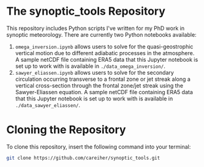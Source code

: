 # The synoptic_tools Repository
This repository includes Python scripts I've written for my PhD work in synoptic meteorology. There are currently two Python notebooks available:
1. `omega_inversion.ipynb` allows users to solve for the quasi-geostrophic vertical motion due to different adiabatic processes in the atmosphere. A sample netCDF file containing ERA5 data that this Jupyter notebook is set up to work with is available in `./data_omega_inversion/`.
2.  `sawyer_eliassen.ipynb` allows users to solve for the secondary circulation occurring transverse to a frontal zone or jet streak along a vertical cross-section through the frontal zone/jet streak using the Sawyer-Eliassen equation. A sample netCDF file containing ERA5 data that this Jupyter notebook is set up to work with is available in `./data_sawyer_eliassen/`.

# Cloning the Repository
To clone this repository, insert the following command into your terminal:
```sh
git clone https://github.com/careiher/synoptic_tools.git
```


